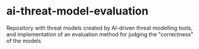 # ai-threat-model-evaluation
Repository with threat models created by AI-driven threat modelling tools, and implementation of an evaluation method for judging the "correctness" of the models
